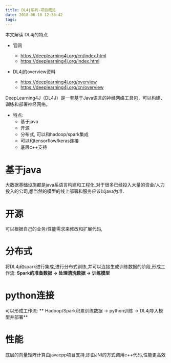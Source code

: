 ```yaml
---
title: DL4j系列-项目概览
date: 2018-06-10 12:36:42
tags:
---
```



本文解读 DL4j的特点

- 官网
    - https://deeplearning4j.org/cn/index.html
    - https://deeplearning4j.org/index.html

- DL4j的overview资料
    - https://deeplearning4j.org/overview
    - https://deeplearning4j.org/cn/overview


DeepLearning4J（DL4J）是一套基于Java语言的神经网络工具包，可以构建、训练和部署神经网络。

- 特点: 
    - 基于java
    - 开源
    - 分布式, 可以和hadoop/spark集成
    - 可以和tensorflow/keras连接
    - 底层c++支持

# 基于java

大数据基础设施都是java系语言构建和工程化,对于很多已经投入大量的资金/人力投入的公司,想当然的模型的线上部署和服务应该以java为准.

# 开源
可以根据自己的业务/性能需求来修改和扩展代码,

# 分布式
将DL4j和spark进行集成,进行分布式训练,并可以连接生成训练数据的阶段,形成工作流: **Spark的准备数据 -> 处理清洗数据 -> 训练模型**

# python连接

可以形成工作流:  ** Hadoop/Spark积累训练数据 -> python训练 -> DL4j导入模型并部署**

# 性能

底层的向量矩阵计算由javacpp项目支持,即由JNI的方式调用c++代码,性能更高效


